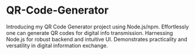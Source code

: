 # QR-Code-Generator
Introducing my QR Code Generator project using Node.js/npm. Effortlessly one can generate QR codes for digital info transmission. Harnessing Node.js for robust backend and intuitive UI. Demonstrates practicality and versatility in digital information exchange.
